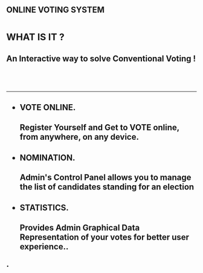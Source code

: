
<br><br><h2><b>ONLINE VOTING SYSTEM<b><h2>
  <h3><b>WHAT IS IT ?<b></h3>
    <h4>An Interactive way to solve Conventional Voting !</h4><br><hr>
      <ul>
        <li><h4>VOTE ONLINE.</h4><p>Register Yourself and Get to VOTE online, from anywhere, on any device.</p></li>
        <li><h4>NOMINATION.</h4><p>Admin's Control Panel allows you to manage the list of candidates standing for an election</p></li>
        <li><h4>STATISTICS.</h4><p>Provides Admin Graphical Data Representation of your votes for better user experience..</p></li>
    </ul>
  
.
